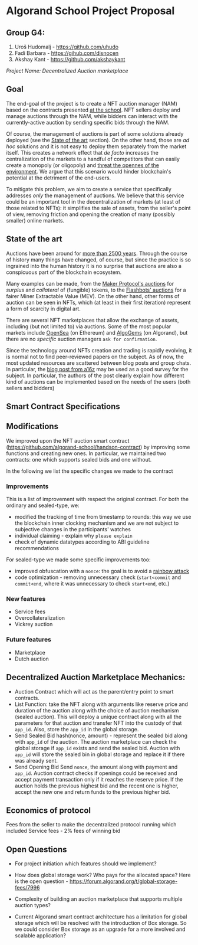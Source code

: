 # Algorand School Project Proposal

## Group G4: 
1. Uroš Hudomalj - https://github.com/uhudo
2. Fadi Barbara - https://gihub.com/disnocen
3. Akshay Kant - https://github.com/akshaykant

*Project Name: Decentralized Auction marketplace*

## Goal 

The end-goal of the project is to create a NFT auction manager (NAM) based on the contracts presented [at the school](https://github.com/algorand-school/handson-contract). NFT sellers deploy and manage auctions through the NAM, while bidders can interact with the currently-active auction by sending specific bids through the NAM.

Of course, the management of auctions is part of some solutions already deployed (see the [State of the art](#state-of-the-art) section). On the other hand, those are *ad hoc* solutions and it is not easy to deploy them separately from the market itself. This creates a network effect that *de facto* increases the centralization of the markets to a handful of competitors that can easily create a monopoly (or oligopoly) and [threat the opennes of the environment](https://www.fon.hum.uva.nl/rob/Courses/InformationInSpeech/CDROM/Literature/LOTwinterschool2006/szabo.best.vwh.net/ttps.html). We argue that this scenario would hinder blockchain's potential at the detriment of the end-users.

To mitigate this problem, we aim to create a service that specifically addresses *only* the management of auctions. We believe that this service could be an important tool in the decentralization of markets (at least of those related to NFTs): it simplifies the sale of assets, from the seller's point of view, removing friction and opening the creation of many (possibly smaller) online markets.

## State of the art
Auctions have been around for [more than 2500 years](https://www.econport.org/content/handbook/auctions/historyofauctions.html). Through the course of history many things have changed, of course, but since the practice is so ingrained into the human history it is no surprise that auctions are also a conspicuous part of the blockchain ecosystem.

Many examples can be made, from the [Maker Protocol's auctions](https://docs.makerdao.com/keepers/the-auctions-of-the-maker-protocol#auctions) for *surplus* and *collateral* of (fungible) tokens, to the [Flashbots' auctions](https://docs.flashbots.net/Flashbots-auction/overview/) for a fairer Miner Extractable Value (MEV).
On the other hand, other forms of auction can be seen in NFTs, which (at least in their first iteration) represent a form of scarcity in digital art. 

There are several NFT marketplaces that allow the exchange of assets, including (but not limited to) via auctions. Some of the most popular markets include [OpenSea](https://opensea.com) (on Ethereum) and [AlgoGems](https://www.algogems.io/) (on Algorand), but there are no _specific_ auction managers `ask for confirmation`.

Since the technology around NFTs creation and trading is rapidly evolving, it is normal not to find peer-reviewed papers on the subject. As of now, the most updated resources are scattered between blog posts and group chats. In particular, the [blog post from a16z](https://a16zcrypto.com/how-auction-theory-informs-implementations/) may be used as a good survey for the subject. In particular,  the authors of the post clearly explain how different kind of  auctions  can be implemented based on the needs of the users (both sellers and bidders)
## Smart Contract Specifications



## Modifications
We improved upon the NFT auction smart contract (https://github.com/algorand-school/handson-contract) by improving some functions and creating new ones. In particular, we maintained two contracts: one which supports sealed bids and one without.

In the following we list the specific changes we made to the contract

### Improvements

This is a list of improvement with respect the original contract. For both the ordinary and sealed-type, we:

- modified the tracking of time from timestamp to rounds: this way we use the blockchain inner clocking mechanism and we are not subject to subjective changes in the participants' watches
- individual claiming - explain why `please explain`
- check of dynamic datatypes according to ABI guideline recommendations

For sealed-type we made some specific improvements too:
- improved obfuscation with a `nonce`: the goal is to avoid a [rainbow attack](https://en.wikipedia.org/wiki/Rainbow_table)
- code optimization - removing unnecessary check (`start<commit` and `commit<end`, where it was unnecessary to check `start<end`, etc.)

### New features

- Service fees 
- Overcollateralization 
- Vickrey auction 

### Future features
- Marketplace 
- Dutch auction 

## Decentralized Auction Marketplace Mechanics: 

- Auction Contract which will act as the parent/entry point to smart contracts.
- List Function: take the NFT along with arguments like reserve price and duration of the auction along with the choice of auction mechanism (sealed auction). This will deploy a unique contract along with all the parameters for that auction and transfer NFT into the custody of that `app_id`. Also, store the `app_id` in the global storage.
- Send Sealed Bid
hash(nonce, amount) - represent the sealed bid along with `app_id` of the auction. The auction marketplace can check the global storage if `app_id` exists and send the sealed bid. Auction with `app_id` will store the sealed bin in global storage and replace it if there was already sent.
- Send Opening Bid
Send `nonce`, the amount along with payment and `app_id`. Auction contract checks if openings could be received and accept payment transaction only if it reaches the reserve price. If the auction holds the previous highest bid and the recent one is higher, accept the new one and return funds to the previous higher bid.

## Economics of protocol
Fees from the seller to make the decentralized protocol running which included Service fees - 2% fees of winning bid




## Open Questions

- For project initiation which features should we implement?

- How does global storage work? Who pays for the allocated space?
  Here is the open question - https://forum.algorand.org/t/global-storage-fees/7996

- Complexity of building an auction marketplace that supports multiple auction types?

- Current Algorand smart contract architecture has a limitation for global storage which will be resolved with the introduction of Box storage. So we could consider Box storage as an upgrade for a more involved and scalable application?
